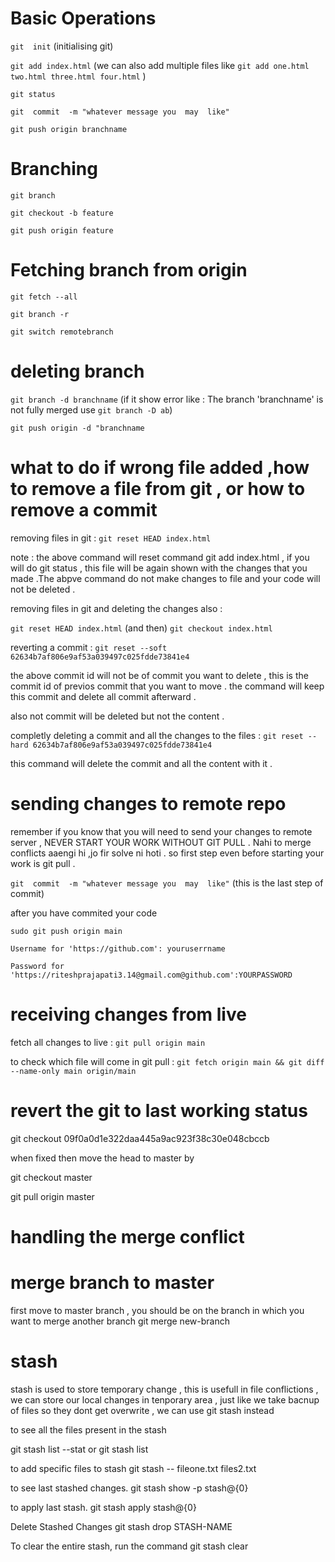 
# Basic Operations
`git  init`    (initialising git)

`git add index.html`   (we can also add multiple files like `git add one.html two.html three.html four.html` )

`git status`

`git  commit  -m "whatever message you  may  like"`   

`git push origin branchname`  

# Branching
`git branch`

`git checkout -b feature`

`git push origin feature`


# Fetching branch from origin 

`git fetch --all`

`git branch -r`

`git switch remotebranch`

# deleting branch

`git branch -d branchname`  (if it show error like : The branch 'branchname' is not fully merged use `git branch -D ab`)

`git push origin -d "branchname` 



# what to do if wrong file added ,how to  remove a file  from git , or  how to remove a commit    

removing files in git  :  `git reset HEAD index.html` 

note : the above command will reset command git add index.html , if you will do  git  status , this file will be again shown with the changes that you  made .The abpve command do not make changes to file and your code will not  be deleted . 

removing files in git and deleting the  changes also  :  

`git reset HEAD index.html`  (and then) 
`git checkout index.html`

reverting a commit  : `git reset --soft 62634b7af806e9af53a039497c025fdde73841e4` 

the above commit  id will not be of commit  you want to delete , this  is  the commit  id of previos commit that you want to  move . the command will keep this commit and delete all commit afterward .

also  not commit  will  be deleted  but  not the content . 

completly  deleting a commit and all the changes to the files   : `git reset --hard 62634b7af806e9af53a039497c025fdde73841e4` 

this command will  delete  the commit  and all the  content with it .


# sending changes  to  remote repo 

remember if you know  that you will  need to  send your changes to remote server , NEVER START YOUR WORK WITHOUT GIT PULL . Nahi to merge conflicts aaengi hi ,jo fir solve ni hoti . so first step  even before  starting your work is  git pull .  

`git  commit  -m "whatever message you  may  like"`   (this is the last step of commit)

after you  have commited your code  

`sudo git push origin main`

`Username for 'https://github.com': youruserrname`

`Password for 'https://riteshprajapati3.14@gmail.com@github.com':YOURPASSWORD`

# receiving changes from live 

fetch all changes to live : `git pull origin main`

to check which file will come in git pull :  `git fetch origin main && git diff --name-only main origin/main`

#  revert the git to  last  working status

git checkout 09f0a0d1e322daa445a9ac923f38c30e048cbccb

when fixed then move the head to master by 

git checkout master

git pull origin master


#  handling the merge conflict  

#  merge branch to master
first move to master branch , you should be on the branch in which you want to merge another branch 
git merge new-branch

#  stash
stash is used to store temporary change , this is usefull in file conflictions , we can store our local changes in tenporary area , just like we take bacnup of files so they dont get overwrite , we can use git stash instead 


to see all the files present in the stash 

git stash list --stat
or 
git stash list

to add specific files to stash 
git stash -- fileone.txt files2.txt

to see last stashed changes.
git stash show -p stash@{0}

to apply last stash.
git stash apply stash@{0}

Delete Stashed Changes
git stash drop STASH-NAME

To clear the entire stash, run the command
git stash clear




